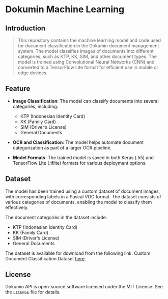 # Dokumin Machine Learning

## Introduction

> This repository contains the machine learning model and code used for document classification in the Dokumin document management system. The model classifies images of documents into different categories, such as KTP, KK, SIM, and other document types. The model is trained using Convolutional Neural Networks (CNN) and converted to a TensorFlow Lite format for efficient use in mobile or edge devices.

## Feature
- **Image Classification**: The model can classify documents into several categories, including:
  - KTP (Indonesian Identity Card)
  - KK (Family Card)
  - SIM (Driver’s License)
  - General Documents

- **OCR and Classification**: The model helps automate document categorization as part of a larger OCR pipeline.

- **Model Formats**: The trained model is saved in both Keras (.h5) and TensorFlow Lite (.tflite) formats for various deployment options.

## Dataset
The model has been trained using a custom dataset of document images, with corresponding labels in a Pascal VOC format. The dataset consists of various categories of documents, enabling the model to classify them effectively.

The document categories in the dataset include:
- KTP (Indonesian Identity Card)
- KK (Family Card)
- SIM (Driver's License)
- General Documents

The dataset is available for download from the following link: Custom Document Classification Dataset [here](https://bit.ly/3ZwyP3Q).

## License

Dokumin API is open-source software licensed under the MIT License. See the `LICENSE` file for details.

